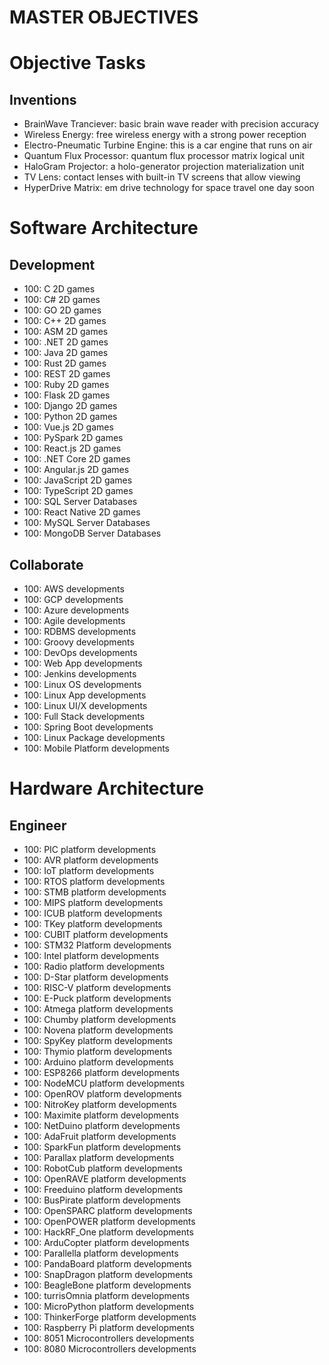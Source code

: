 # MASTER OBJECTIVES

# Objective Tasks

## Inventions

* BrainWave Tranciever: basic brain wave reader with precision accuracy
* Wireless Energy: free wireless energy with a strong power reception
* Electro-Pneumatic Turbine Engine: this is a car engine that runs on air
* Quantum Flux Processor: quantum flux processor matrix logical unit
* HaloGram Projector: a holo-generator projection materialization unit
* TV Lens: contact lenses with built-in TV screens that allow viewing
* HyperDrive Matrix: em drive technology for space travel one day soon



# Software Architecture

## Development

* 100: C 2D games
* 100: C# 2D games
* 100: GO 2D games
* 100: C++ 2D games
* 100: ASM 2D games
* 100: .NET 2D games
* 100: Java 2D games
* 100: Rust 2D games
* 100: REST 2D games
* 100: Ruby 2D games
* 100: Flask 2D games
* 100: Django 2D games
* 100: Python 2D games
* 100: Vue.js 2D games
* 100: PySpark 2D games
* 100: React.js 2D games
* 100: .NET Core 2D games
* 100: Angular.js 2D games
* 100: JavaScript 2D games
* 100: TypeScript 2D games
* 100: SQL Server Databases
* 100: React Native 2D games
* 100: MySQL Server Databases
* 100: MongoDB Server Databases

## Collaborate

* 100: AWS developments
* 100: GCP developments
* 100: Azure developments
* 100: Agile developments
* 100: RDBMS developments
* 100: Groovy developments
* 100: DevOps developments
* 100: Web App developments
* 100: Jenkins developments
* 100: Linux OS developments
* 100: Linux App developments
* 100: Linux UI/X developments
* 100: Full Stack developments
* 100: Spring Boot developments
* 100: Linux Package developments
* 100: Mobile Platform developments



# Hardware Architecture

## Engineer

* 100: PIC platform developments
* 100: AVR platform developments
* 100: IoT platform developments
* 100: RTOS platform developments
* 100: STMB platform developments
* 100: MIPS platform developments
* 100: ICUB platform developments
* 100: TKey platform developments
* 100: CUBIT platform developments
* 100: STM32 Platform developments
* 100: Intel platform developments
* 100: Radio platform developments
* 100: D-Star platform developments
* 100: RISC-V platform developments
* 100: E-Puck platform developments
* 100: Atmega platform developments
* 100: Chumby platform developments
* 100: Novena platform developments
* 100: SpyKey platform developments
* 100: Thymio platform developments
* 100: Arduino platform developments
* 100: ESP8266 platform developments
* 100: NodeMCU platform developments
* 100: OpenROV platform developments
* 100: NitroKey platform developments
* 100: Maximite platform developments
* 100: NetDuino platform developments
* 100: AdaFruit platform developments
* 100: SparkFun platform developments
* 100: Parallax platform developments
* 100: RobotCub platform developments
* 100: OpenRAVE platform developments
* 100: Freeduino platform developments
* 100: BusPirate platform developments
* 100: OpenSPARC platform developments
* 100: OpenPOWER platform developments
* 100: HackRF_One platform developments
* 100: ArduCopter platform developments
* 100: Parallella platform developments
* 100: PandaBoard platform developments
* 100: SnapDragon platform developments
* 100: BeagleBone platform developments
* 100: turrisOmnia platform developments
* 100: MicroPython platform developments
* 100: ThinkerForge platform developments
* 100: Raspberry Pi platform developments
* 100: 8051 Microcontrollers developments
* 100: 8080 Microcontrollers developments

